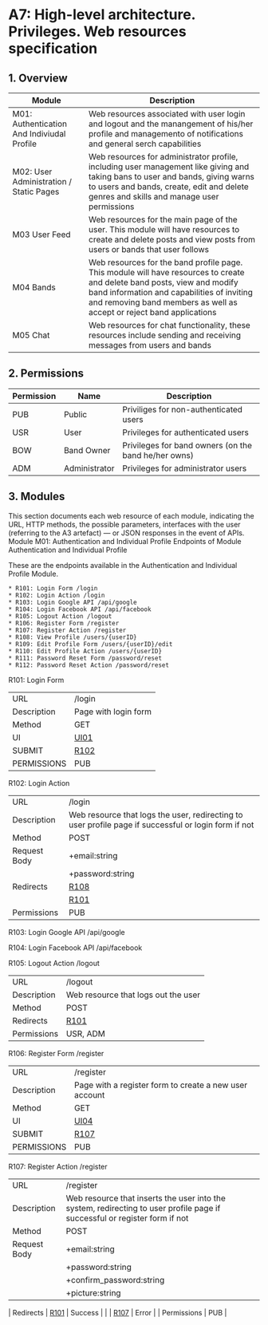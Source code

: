 # A7: High-level architecture. Privileges. Web resources specification
 
## 1. Overview
 
| Module                                     | Description                                                                                                                                                                                                                                     |
| ------------------------------------------ | ----------------------------------------------------------------------------------------------------------------------------------------------------------------------------------------------------------------------------------------------- |
| M01: Authentication And Indiviudal Profile | Web resources associated with user login and logout and the manangement of his/her profile and managemento of notifications and general serch capabilities                                                                                      |
| M02: User Administration / Static Pages    | Web resources for administrator profile, including user management like giving and taking bans to user and bands, giving warns to users and bands, create, edit and delete genres and skills and manage user permissions                        |
| M03 User Feed                              | Web resources for the main page of the user. This module will have resources to create and delete posts and view posts from users or bands that user follows                                                                                    |
| M04 Bands                                  | Web resources for the band profile page. This module will have resources to create and delete band posts, view and modify band information and capabilities of inviting and removing band members as well as accept or reject band applications |
| M05 Chat                                   | Web resources for chat functionality, these resources include sending and receiving messages from users and bands                                                                                                                               |

## 2. Permissions

| Permission | Name | Description |
| ---------- | ---- | ----------- |
| PUB | Public | Priviliges for non-authenticated users |
| USR | User | Privileges for authenticated users |
| BOW | Band Owner | Privileges for band owners (on the band he/her owns) |
| ADM | Administrator | Privileges for administrator users |


## 3. Modules

This section documents each web resource of each module, indicating the URL, HTTP methods, the possible parameters, interfaces with the user (referring to the A3 artefact) — or JSON responses in the event of APIs.
Module M01: Authentication and Individual Profile
Endpoints of Module Authentication and Individual Profile



These are the endpoints available in the Authentication and Individual Profile Module.

    * R101: Login Form /login
    * R102: Login Action /login
    * R103: Login Google API /api/google
    * R104: Login Facebook API /api/facebook
    * R105: Logout Action /logout
    * R106: Register Form /register
    * R107: Register Action /register
    * R108: View Profile /users/{userID}
    * R109: Edit Profile Form /users/{userID}/edit
    * R110: Edit Profile Action /users/{userID}
    * R111: Password Reset Form /password/reset
    * R112: Password Reset Action /password/reset


R101: Login Form


|             |                                   |
|-------------|-----------------------------------|
|   URL       | /login                            |
| Description | Page with login form              |
| Method      | GET                               |
| UI          | [UI01](https://github.com/joaopedrofump/lbaw1712/blob/master/Deliveries/lbaw1712_a3-2.pdf) |
| SUBMIT      | [R102](https://pages.github.com/) |
| PERMISSIONS | PUB                               |


R102: Login Action

|               |                                                                                                       |
|---------------|-------------------------------------------------------------------------------------------------------|
|     URL       |       /login                                                                                          |
|  Description  | Web resource that logs the user, redirecting to user profile page if successful or login form if not  |
|   Method      |       POST                                                                                            |
| Request Body  | +email:string                             |   Username                                                |
|               | +password:string                          |   Password                                                |
|  Redirects    |   [R108](https://pages.github.com/)       |   Success                                                 |
|               |   [R101](https://pages.github.com/)       |   Error                                                   |
|  Permissions  |  PUB                                                                                                  |


R103: Login Google API /api/google

R104: Login Facebook API /api/facebook

R105: Logout Action /logout

|               |                                                                                                  |
|---------------|--------------------------------------------------------------------------------------------------|
|     URL       |                                     /logout                                                      |
|  Description  |     Web resource that logs out the user                                                          |
|  Method       |        POST                                                                                      |
|  Redirects    |        [R101](https://pages.github.com/)                  |               Success                |
|  Permissions  |               USR, ADM                                                                           |



R106: Register Form /register


|             |                                                                                             |
|-------------|---------------------------------------------------------------------------------------------|
|   URL       | /register                                                                                   |
| Description | Page with a register form  to create a new user account                                     |
| Method      | GET                                                                                         |
| UI          | [UI04](https://github.com/joaopedrofump/lbaw1712/blob/master/Deliveries/lbaw1712_a3-2.pdf)  |
| SUBMIT      | [R107](https://pages.github.com/)                                                           |
| PERMISSIONS | PUB                                                                                         |



R107: Register Action /register


|               |                                                                                                                |
|---------------|----------------------------------------------------------------------------------------------------------------|
|     URL       |       /register                                                                                                |
|  Description  | Web resource that inserts the user into the system, redirecting to user profile page if successful or register form if not  |
|   Method      |       POST                                                                                                     |
| Request Body  | +email:string                             |   Username                                                |
|               | +password:string                          |   Password                                                |
|               | +confirm_password:string                  |   Password   confirmation                                          |
|               | +picture:string                           |   Profile picture path                                     |

|  Redirects    |   [R101](https://pages.github.com/)       |   Success                                                 |
|               |   [R107](https://pages.github.com/)       |   Error                                                   |
|  Permissions  |  PUB                                                                                                  |


